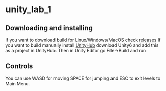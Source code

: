 # unity_lab_1
## Downloading and installing
If you want to download build for Linux/Windows/MacOS check [releases](https://github.com/Andreeha/unity_lab_1/releases/)
If you want to build manually install [UnityHub](https://unity.com/download) download Unity6 and add this as a project in UnityHub.
Then in Unity Editor go File->Build and run
## Controls
You can use WASD for moving SPACE for jumping and ESC to exit levels to Main Menu.
